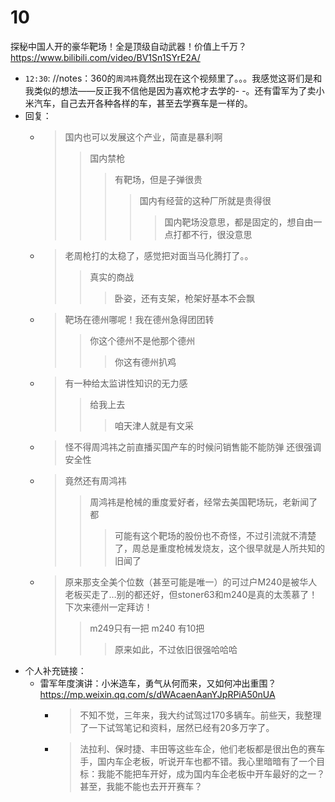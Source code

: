 
# 10

探秘中国人开的豪华靶场！全是顶级自动武器！价值上千万？ https://www.bilibili.com/video/BV1Sn1SYrE2A/
- `12:30`: //notes：360的`周鸿祎`竟然出现在这个视频里了。。。我感觉这哥们是和我类似的想法——反正我不信他是因为喜欢枪才去学的- -。还有雷军为了卖小米汽车，自己去开各种各样的车，甚至去学赛车是一样的。
- 回复：
  * > 国内也可以发展这个产业，简直是暴利啊
    >> 国内禁枪
    >>> 有靶场，但是子弹很贵
    >>>> 国内有经营的这种厂所就是贵得很
    >>>>> 国内靶场没意思，都是固定的，想自由一点打都不行，很没意思
  * > 老周枪打的太稳了，感觉把对面当马化腾打了。。
    >> 真实的商战
    >>> 卧姿，还有支架，枪架好基本不会飘
  * > 靶场在德州哪呢！我在德州急得团团转
    >> 你这个德州不是他那个德州
    >>> 你这有德州扒鸡
  * > 有一种给太监讲性知识的无力感
    >> 给我上去
    >>> 咱天津人就是有文采
  * > 怪不得周鸿祎之前直播买国产车的时候问销售能不能防弹 还很强调安全性
  * > 竟然还有周鸿祎
    >> 周鸿祎是枪械的重度爱好者，经常去美国靶场玩，老新闻了都
    >>> 可能有这个靶场的股份也不奇怪，不过引流就不清楚了，周总是重度枪械发烧友，这个很早就是人所共知的旧闻了
  * > 原来那支全美个位数（甚至可能是唯一）的可过户M240是被华人老板买走了…别的都还好，但stoner63和m240是真的太羡慕了！下次来德州一定拜访！
    >> m249只有一把 m240 有10把
    >>> 原来如此，不过依旧很强哈哈哈
- 个人补充链接：
  * 雷军年度演讲：小米造车，勇气从何而来，又如何冲出重围？ https://mp.weixin.qq.com/s/dWAcaenAanYJpRPiA50nUA
    + > 不知不觉，三年来，我大约试驾过170多辆车。前些天，我整理了一下试驾笔记和资料，居然已经有20多万字了。
    + > 法拉利、保时捷、丰田等这些车企，他们老板都是很出色的赛车手，国内车企老板，听说开车也都不错。我心里暗暗有了一个目标：我能不能把车开好，成为国内车企老板中开车最好的之一？甚至，我能不能也去开开赛车？
